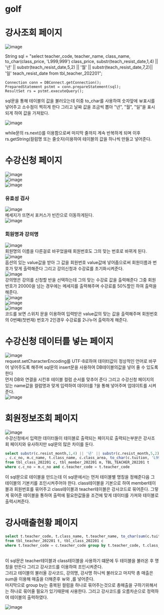 # golf



# 강사조회 페이지

![image](https://user-images.githubusercontent.com/96267331/207213765-2119c09e-c655-45ce-9d34-764b284f63fd.png)<br>

  String sql = "select teacher_code, teacher_name, class_name, to_char(class_price, 'L999,999') class_price, substr(teach_resist_date,1,4) || '년' ||      substr(teach_resist_date,5,2) || '월' || substr(teach_resist_date,7,2)|| '일' teach_resist_date from tbl_teacher_202201";
	
	Connection conn = DBConnect.getConnection();
	PreparedStatement pstmt = conn.prepareStatement(sql);
	ResultSet rs = pstmt.executeQuery();
  
  
sql문을 통해 테이블의 값을 불러오는데 이중 to_char를 사용하여 숫자앞에 ￦표시를 넣어주고 소수점이 찍히게 한다 그리고 날짜 값을 조금씩 뽑아 "년", "월", "일"을 표시되게 하여 값을 가져왔다.<br>


![image](https://user-images.githubusercontent.com/96267331/207216439-73c8bd51-d407-43ab-8aed-13fbf1b793f6.png)<br>

while문의 rs.next()를 이용함으로써 마지막 줄까지 계속 반복하게 되며 이후 rs.getString(컬럼명 또는 줄숫자)이용하여 테이블의 값을 하나씩 만들고 넣어준다.


# 수강신청 페이지
![image](https://user-images.githubusercontent.com/96267331/207217006-9d6597e3-4580-4886-954a-8f8a84aba021.png)<br>
![image](https://user-images.githubusercontent.com/96267331/207218275-1dfb8028-3050-4104-87a7-330ccddfc310.png)<br>
![image](https://user-images.githubusercontent.com/96267331/207218318-a0816ebf-f0ef-4743-823d-c58d5c7169a6.png)<br>


### 유효성 검사

![image](https://user-images.githubusercontent.com/96267331/207217109-d682f767-50ce-493b-a506-55832e64edbb.png)<br>
메세지가 뜨면서 포커스가 빈칸으로 이동하게된다.<br>
![image](https://user-images.githubusercontent.com/96267331/207217373-7c9028b6-ede1-4ead-a4da-ecab3fd21a1f.png)<br>

### 회원명과 강의명

![image](https://user-images.githubusercontent.com/96267331/207217991-4b8b7968-ecc1-4dd1-b71e-663410494743.png)<br>
회원명의 이름을 다른걸로 바꾸었을때 회원번호도 그의 맞는 번호로 바뀌게 된다.<br>
![image](https://user-images.githubusercontent.com/96267331/207218167-f72b890a-14e9-4cb1-a987-fb712a25eed0.png)<br>
옵션의 있는 value값을 받아 그 값을 회원번호 value값에 넣어줌으로써 회원이름과 번호가 맞게 출력해준다 그리고 강의신청과 수강료를 초기화시켜준다.<br>
![image](https://user-images.githubusercontent.com/96267331/207218521-f3fe3e46-428a-4c3a-86c1-4f2f892d41e6.png)<br>
강의명은 강의를 신청할 반을 선택하는데 그의 맞는 수강료 값을 출력해준다 그중 회원 번호가 20000을 넘는 경우에는 메세지를 출력해주며 수강료를 50%할인 하여 출력을 해준다.<br>
![image](https://user-images.githubusercontent.com/96267331/207218792-6c937d39-900a-4abe-92ab-f05844a9c078.png)<br>
![image](https://user-images.githubusercontent.com/96267331/207218817-7275487d-219a-40ce-901d-c2024dcb0d36.png)<br>
![image](https://user-images.githubusercontent.com/96267331/207218866-288d0b6e-f391-47d0-a146-01752f70940c.png)<br>
코드를 보면 스위치 문을 이용하여 입력받은 value값의 맞는 값을 출력해주며 회원번호의 0번째(첫번재) 번호가 2인경우 수강료를 2나누어 출력하게 해준다.

# 수강신청 데이터를 넣는 페이지

![image](https://user-images.githubusercontent.com/96267331/207788252-99e76b31-29fa-4372-bc8b-63aacd8cc1bc.png)<br>
request.setCharacterEncoding를 UTF-8로하여 데이터값이 정상적인 언어로 바꾸어 넣어주도록 해주며 sql문의 insert문을 사용하여 DB테이블의값을 넣어 줄 수 있도록한다<br>
먼저 DB와 연결을 시킨후 테이블 컬럼 순서를 맞추어 준다 그리고 수강신청 페이지의 있는 name값을 컬럼명과 맞게 입력하여 데이터를 ?을 통해 넣어주며 업데이트를 시켜준다.<br>
![image](https://user-images.githubusercontent.com/96267331/207789817-4335f112-c02d-439b-8b6c-914ad2995dc1.png)<br>

# 회원정보조회 페이지

![image](https://user-images.githubusercontent.com/96267331/207789884-b5e944c7-7bda-4c8a-aede-0bf6d4daf21f.png)<br>
수강신청에서 입력한 데이터들이 테이블로 출력되는 페이지로 출력되는부분은 강사조회 페이지와 유사하지만 sql문의 많은 차이를 둔다.<br>
```sql
select substr(c.resist_month,1,4) || '년' || substr(c.resist_month,5,2) || '월' resist_month
, c.c_no, m.c_name, t.class_name, c.class_area, to_char(c.tuition, 'L999,999') tuition, m.grade
from tbl_class_202201 c, tbl_member_202201 m, TBL_TEACHER_202201 t
where c.c_no = m.c_no and c.teacher_code = t.teacher_code
```
이 sql문으로 테이블을 만드는데 이 sql문에서는 먼저 테이블별 명칭을 정해준다음 그 테이블의 기본키를 조인시켜주어야 한다. class테이블을 기본으로 하여 member테이블과 회원번호를 묶어주고 class테이블과 teacher테이블은 강사코드로 묶어준다. 그렇게 묶어준 테이블을 통하여 출력에 필요한값들을 조건에 맞게 데이터를 가져와 테이블로 출력시켜준다.

# 강사매출현황 페이지

```sql
select t.teacher_code, t.class_name, t.teacher_name, to_char(sum(c.tuition), 'L999,999') tuition 
from tbl_teacher_202201 t, tbl_class_202201 c 
where t.teacher_code = c.teacher_code group by t.teacher_code, t.class_name, t.teacher_name, c.tuition order by t.teacher_code asc
```
<br>
이 sql문은 teacher테이블과 class테이블을 사용하기 떄문에 두 테이블을 불러온 후 명칭을 만든다 그리고 강사코드를 이용하여 조인시켜준다.<br>
그리고 테이블의 불러올 강사코드, 강의명, 강사명 하니씩 불러오고 마지막 총 매출은 sum을 이용해 매출을 더해준후 ￦와 ,를 넣어준다.<br>
마지막으로 group by는 중복된 컬럼을 하나로 묶어주는것으로 총매출을 구하기위해서는 하나로 묶어줄 필요가 있기때문에 사용한다. 그리고 강사코드를 오름차순으로 정력하여 테이블의 출력하였다.<br>

![image](https://user-images.githubusercontent.com/96267331/208009951-bf52c309-26e0-4dde-925c-4291b63c3672.png)<br>

